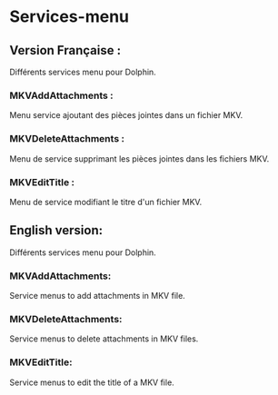 # Services-menu

## Version Française :
Différents services menu pour Dolphin.

### MKVAddAttachments :
Menu service ajoutant des pièces jointes dans un fichier MKV.

### MKVDeleteAttachments :
Menu de service supprimant les pièces jointes dans les fichiers MKV.

### MKVEditTitle :
Menu de service modifiant le titre d'un fichier MKV.


## English version:
Différents services menu pour Dolphin.

### MKVAddAttachments:
Service menus to add attachments in MKV file.

### MKVDeleteAttachments:
Service menus to delete attachments in MKV files.

### MKVEditTitle:
Service menus to edit the title of a MKV file.
